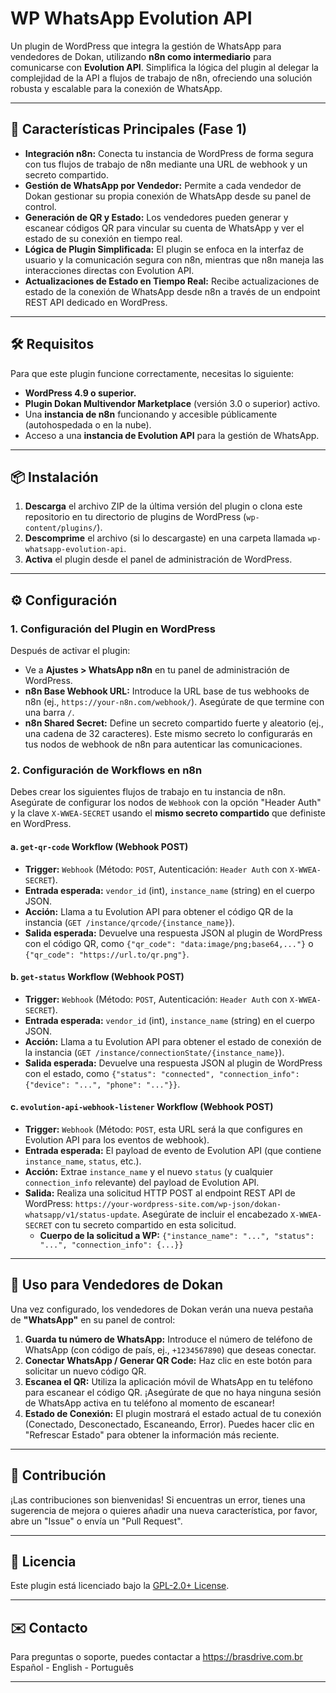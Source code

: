 # WP WhatsApp Evolution API

Un plugin de WordPress que integra la gestión de WhatsApp para vendedores de Dokan, utilizando **n8n como intermediario** para comunicarse con **Evolution API**. Simplifica la lógica del plugin al delegar la complejidad de la API a flujos de trabajo de n8n, ofreciendo una solución robusta y escalable para la conexión de WhatsApp.

---

## 🚀 Características Principales (Fase 1)

- **Integración n8n:** Conecta tu instancia de WordPress de forma segura con tus flujos de trabajo de n8n mediante una URL de webhook y un secreto compartido.
- **Gestión de WhatsApp por Vendedor:** Permite a cada vendedor de Dokan gestionar su propia conexión de WhatsApp desde su panel de control.
- **Generación de QR y Estado:** Los vendedores pueden generar y escanear códigos QR para vincular su cuenta de WhatsApp y ver el estado de su conexión en tiempo real.
- **Lógica de Plugin Simplificada:** El plugin se enfoca en la interfaz de usuario y la comunicación segura con n8n, mientras que n8n maneja las interacciones directas con Evolution API.
- **Actualizaciones de Estado en Tiempo Real:** Recibe actualizaciones de estado de la conexión de WhatsApp desde n8n a través de un endpoint REST API dedicado en WordPress.

---

## 🛠️ Requisitos

Para que este plugin funcione correctamente, necesitas lo siguiente:

- **WordPress 4.9 o superior.**
- **Plugin Dokan Multivendor Marketplace** (versión 3.0 o superior) activo.
- Una **instancia de n8n** funcionando y accesible públicamente (autohospedada o en la nube).
- Acceso a una **instancia de Evolution API** para la gestión de WhatsApp.

---

## 📦 Instalación

1. **Descarga** el archivo ZIP de la última versión del plugin o clona este repositorio en tu directorio de plugins de WordPress (`wp-content/plugins/`).
2. **Descomprime** el archivo (si lo descargaste) en una carpeta llamada `wp-whatsapp-evolution-api`.
3. **Activa** el plugin desde el panel de administración de WordPress.

---

## ⚙️ Configuración

### 1. Configuración del Plugin en WordPress

Después de activar el plugin:

- Ve a **Ajustes > WhatsApp n8n** en tu panel de administración de WordPress.
- **n8n Base Webhook URL:** Introduce la URL base de tus webhooks de n8n (ej., `https://your-n8n.com/webhook/`). Asegúrate de que termine con una barra `/`.
- **n8n Shared Secret:** Define un secreto compartido fuerte y aleatorio (ej., una cadena de 32 caracteres). Este mismo secreto lo configurarás en tus nodos de webhook de n8n para autenticar las comunicaciones.

### 2. Configuración de Workflows en n8n

Debes crear los siguientes flujos de trabajo en tu instancia de n8n. Asegúrate de configurar los nodos de `Webhook` con la opción "Header Auth" y la clave `X-WWEA-SECRET` usando el **mismo secreto compartido** que definiste en WordPress.

#### a. `get-qr-code` Workflow (Webhook POST)

- **Trigger:** `Webhook` (Método: `POST`, Autenticación: `Header Auth` con `X-WWEA-SECRET`).
- **Entrada esperada:** `vendor_id` (int), `instance_name` (string) en el cuerpo JSON.
- **Acción:** Llama a tu Evolution API para obtener el código QR de la instancia (`GET /instance/qrcode/{instance_name}`).
- **Salida esperada:** Devuelve una respuesta JSON al plugin de WordPress con el código QR, como `{"qr_code": "data:image/png;base64,..."}` o `{"qr_code": "https://url.to/qr.png"}`.

#### b. `get-status` Workflow (Webhook POST)

- **Trigger:** `Webhook` (Método: `POST`, Autenticación: `Header Auth` con `X-WWEA-SECRET`).
- **Entrada esperada:** `vendor_id` (int), `instance_name` (string) en el cuerpo JSON.
- **Acción:** Llama a tu Evolution API para obtener el estado de conexión de la instancia (`GET /instance/connectionState/{instance_name}`).
- **Salida esperada:** Devuelve una respuesta JSON al plugin de WordPress con el estado, como `{"status": "connected", "connection_info": {"device": "...", "phone": "..."}}`.

#### c. `evolution-api-webhook-listener` Workflow (Webhook POST)

- **Trigger:** `Webhook` (Método: `POST`, esta URL será la que configures en Evolution API para los eventos de webhook).
- **Entrada esperada:** El payload de evento de Evolution API (que contiene `instance_name`, `status`, etc.).
- **Acción:** Extrae `instance_name` y el nuevo `status` (y cualquier `connection_info` relevante) del payload de Evolution API.
- **Salida:** Realiza una solicitud HTTP POST al endpoint REST API de WordPress: `https://your-wordpress-site.com/wp-json/dokan-whatsapp/v1/status-update`. Asegúrate de incluir el encabezado `X-WWEA-SECRET` con tu secreto compartido en esta solicitud.
  - **Cuerpo de la solicitud a WP:** `{"instance_name": "...", "status": "...", "connection_info": {...}}`

---

## 🚀 Uso para Vendedores de Dokan

Una vez configurado, los vendedores de Dokan verán una nueva pestaña de **"WhatsApp"** en su panel de control:

1. **Guarda tu número de WhatsApp:** Introduce el número de teléfono de WhatsApp (con código de país, ej., `+1234567890`) que deseas conectar.
2. **Conectar WhatsApp / Generar QR Code:** Haz clic en este botón para solicitar un nuevo código QR.
3. **Escanea el QR:** Utiliza la aplicación móvil de WhatsApp en tu teléfono para escanear el código QR. ¡Asegúrate de que no haya ninguna sesión de WhatsApp activa en tu teléfono al momento de escanear!
4. **Estado de Conexión:** El plugin mostrará el estado actual de tu conexión (Conectado, Desconectado, Escaneando, Error). Puedes hacer clic en "Refrescar Estado" para obtener la información más reciente.

---

## 🤝 Contribución

¡Las contribuciones son bienvenidas! Si encuentras un error, tienes una sugerencia de mejora o quieres añadir una nueva característica, por favor, abre un "Issue" o envía un "Pull Request".

---

## 📄 Licencia

Este plugin está licenciado bajo la [GPL-2.0+ License](http://www.gnu.org/licenses/gpl-2.0.txt).

---

## ✉️ Contacto

Para preguntas o soporte, puedes contactar a https://brasdrive.com.br
Español - English - Português

---
